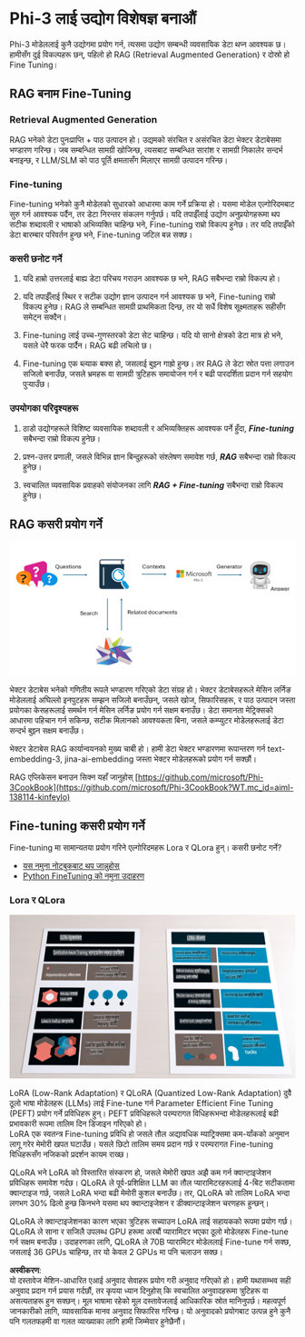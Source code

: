 # **Phi-3 लाई उद्योग विशेषज्ञ बनाऔं**

Phi-3 मोडेललाई कुनै उद्योगमा प्रयोग गर्न, त्यसमा उद्योग सम्बन्धी व्यवसायिक डेटा थप्न आवश्यक छ। हामीसँग दुई विकल्पहरू छन्, पहिलो हो RAG (Retrieval Augmented Generation) र दोस्रो हो Fine Tuning।

## **RAG बनाम Fine-Tuning**

### **Retrieval Augmented Generation**

RAG भनेको डेटा पुनःप्राप्ति + पाठ उत्पादन हो। उद्यमको संरचित र असंरचित डेटा भेक्टर डेटाबेसमा भण्डारण गरिन्छ। जब सम्बन्धित सामग्री खोजिन्छ, त्यसबाट सम्बन्धित सारांश र सामग्री निकालेर सन्दर्भ बनाइन्छ, र LLM/SLM को पाठ पूर्ति क्षमतासँग मिलाएर सामग्री उत्पादन गरिन्छ।

### **Fine-tuning**

Fine-tuning भनेको कुनै मोडेलको सुधारको आधारमा काम गर्ने प्रक्रिया हो। यसमा मोडेल एल्गोरिदमबाट सुरु गर्न आवश्यक पर्दैन, तर डेटा निरन्तर संकलन गर्नुपर्छ। यदि तपाईँलाई उद्योग अनुप्रयोगहरूमा थप सटीक शब्दावली र भाषाको अभिव्यक्ति चाहिन्छ भने, Fine-tuning राम्रो विकल्प हुनेछ। तर यदि तपाईँको डेटा बारम्बार परिवर्तन हुन्छ भने, Fine-tuning जटिल बन्न सक्छ।

### **कसरी छनोट गर्ने**

1. यदि हाम्रो उत्तरलाई बाह्य डेटा परिचय गराउन आवश्यक छ भने, RAG सबैभन्दा राम्रो विकल्प हो।

2. यदि तपाईँलाई स्थिर र सटीक उद्योग ज्ञान उत्पादन गर्न आवश्यक छ भने, Fine-tuning राम्रो विकल्प हुनेछ। RAG ले सम्बन्धित सामग्री प्राथमिकता दिन्छ, तर यो सधैं विशेष सूक्ष्मताहरू सहीसँग समेट्न सक्दैन।

3. Fine-tuning लाई उच्च-गुणस्तरको डेटा सेट चाहिन्छ। यदि यो सानो क्षेत्रको डेटा मात्र हो भने, यसले धेरै फरक पार्दैन। RAG बढी लचिलो छ।

4. Fine-tuning एक ब्ल्याक बक्स हो, जसलाई बुझ्न गाह्रो हुन्छ। तर RAG ले डेटा स्रोत पत्ता लगाउन सजिलो बनाउँछ, जसले भ्रमहरू वा सामग्री त्रुटिहरू समायोजन गर्न र बढी पारदर्शिता प्रदान गर्न सहयोग पुर्‍याउँछ।

### **उपयोगका परिदृश्यहरू**

1. ठाडो उद्योगहरूले विशिष्ट व्यवसायिक शब्दावली र अभिव्यक्तिहरू आवश्यक पर्ने हुँदा, ***Fine-tuning*** सबैभन्दा राम्रो विकल्प हुनेछ।

2. प्रश्न-उत्तर प्रणाली, जसले विभिन्न ज्ञान बिन्दुहरूको संश्लेषण समावेश गर्छ, ***RAG*** सबैभन्दा राम्रो विकल्प हुनेछ।

3. स्वचालित व्यवसायिक प्रवाहको संयोजनका लागि ***RAG + Fine-tuning*** सबैभन्दा राम्रो विकल्प हुनेछ।

## **RAG कसरी प्रयोग गर्ने**

![rag](../../../../translated_images/rag.36e7cb856f120334d577fde60c6a5d7c5eecae255dac387669303d30b4b3efa4.ne.png)

भेक्टर डेटाबेस भनेको गणितीय रूपले भण्डारण गरिएको डेटा संग्रह हो। भेक्टर डेटाबेसहरूले मेसिन लर्निङ मोडेललाई अघिल्लो इनपुटहरू सम्झन सजिलो बनाउँछन्, जसले खोज, सिफारिसहरू, र पाठ उत्पादन जस्ता प्रयोगका केसहरूलाई समर्थन गर्न मेसिन लर्निङ प्रयोग गर्न सक्षम बनाउँछ। डेटा समानता मेट्रिक्सको आधारमा पहिचान गर्न सकिन्छ, सटीक मिलानको आवश्यकता बिना, जसले कम्प्युटर मोडेलहरूलाई डेटा सन्दर्भ बुझ्न सक्षम बनाउँछ।

भेक्टर डेटाबेस RAG कार्यान्वयनको मुख्य चाबी हो। हामी डेटा भेक्टर भण्डारणमा रूपान्तरण गर्न text-embedding-3, jina-ai-embedding जस्ता भेक्टर मोडेलहरूको प्रयोग गर्न सक्छौं।

RAG एप्लिकेसन बनाउन सिक्न यहाँ जानुहोस् [https://github.com/microsoft/Phi-3CookBook](https://github.com/microsoft/Phi-3CookBook?WT.mc_id=aiml-138114-kinfeylo)

## **Fine-tuning कसरी प्रयोग गर्ने**

Fine-tuning मा सामान्यतया प्रयोग गरिने एल्गोरिदमहरू Lora र QLora हुन्। कसरी छनोट गर्ने?  
- [यस नमुना नोटबुकबाट थप जान्नुहोस्](../../../../code/04.Finetuning/Phi_3_Inference_Finetuning.ipynb)  
- [Python FineTuning को नमुना उदाहरण](../../../../code/04.Finetuning/FineTrainingScript.py)

### **Lora र QLora**

![lora](../../../../translated_images/qlora.6aeba71122bc0c8d56ccf0bc36b861304939fee087f43c1fc6cc5c9cb8764725.ne.png)

LoRA (Low-Rank Adaptation) र QLoRA (Quantized Low-Rank Adaptation) दुवै ठूलो भाषा मोडेलहरू (LLMs) लाई Fine-tune गर्न Parameter Efficient Fine Tuning (PEFT) प्रयोग गर्ने प्रविधिहरू हुन्। PEFT प्रविधिहरूले परम्परागत विधिहरूभन्दा मोडेलहरूलाई बढी प्रभावकारी रूपमा तालिम दिन डिजाइन गरिएको हो।  
LoRA एक स्वतन्त्र Fine-tuning प्रविधि हो जसले तौल अद्यावधिक म्याट्रिक्समा कम-र्यांकको अनुमान लागू गरेर मेमोरी खपत घटाउँछ। यसले छिटो तालिम समय प्रदान गर्छ र परम्परागत Fine-tuning विधिहरूसँग नजिकको प्रदर्शन कायम राख्छ।  

QLoRA भने LoRA को विस्तारित संस्करण हो, जसले मेमोरी खपत अझै कम गर्न क्वान्टाइजेशन प्रविधिहरू समावेश गर्दछ। QLoRA ले पूर्व-प्रशिक्षित LLM का तौल प्यारामिटरहरूलाई 4-बिट सटीकतामा क्वान्टाइज गर्छ, जसले LoRA भन्दा बढी मेमोरी कुशल बनाउँछ। तर, QLoRA को तालिम LoRA भन्दा लगभग 30% ढिलो हुन्छ किनभने यसमा थप क्वान्टाइजेशन र डीक्वान्टाइजेशन चरणहरू हुन्छन्।  

QLoRA ले क्वान्टाइजेशनका कारण भएका त्रुटिहरू सच्याउन LoRA लाई सहायकको रूपमा प्रयोग गर्छ। QLoRA ले साना र सजिलै उपलब्ध GPU हरूमा अरबौं प्यारामिटर भएका ठूलो मोडेलहरू Fine-tune गर्न सक्षम बनाउँछ। उदाहरणका लागि, QLoRA ले 70B प्यारामिटर मोडेललाई Fine-tune गर्न सक्छ, जसलाई 36 GPUs चाहिन्छ, तर यो केवल 2 GPUs मा पनि चलाउन सक्छ।

**अस्वीकरण**:  
यो दस्तावेज मेशिन-आधारित एआई अनुवाद सेवाहरू प्रयोग गरी अनुवाद गरिएको हो। हामी यथासम्भव सही अनुवाद प्रदान गर्न प्रयास गर्दछौं, तर कृपया ध्यान दिनुहोस् कि स्वचालित अनुवादहरूमा त्रुटिहरू वा असत्यताहरू हुन सक्छन्। मूल भाषामा रहेको मूल दस्तावेजलाई आधिकारिक स्रोत मानिनुपर्छ। महत्वपूर्ण जानकारीको लागि, व्यावसायिक मानव अनुवाद सिफारिस गरिन्छ। यो अनुवादको प्रयोगबाट उत्पन्न हुने कुनै पनि गलतफहमी वा गलत व्याख्याका लागि हामी जिम्मेवार हुनेछैनौं।